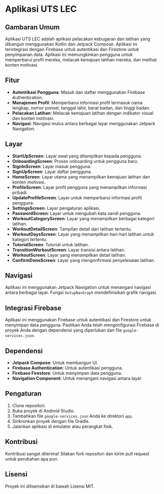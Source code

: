 # Aplikasi UTS LEC

## Gambaran Umum

Aplikasi UTS LEC adalah aplikasi pelacakan kebugaran dan latihan yang dibangun menggunakan Kotlin dan Jetpack Compose. Aplikasi ini terintegrasi dengan Firebase untuk autentikasi dan Firestore untuk penyimpanan data. Aplikasi ini memungkinkan pengguna untuk memperbarui profil mereka, melacak kemajuan latihan mereka, dan melihat konten motivasi.

## Fitur

- **Autentikasi Pengguna**: Masuk dan daftar menggunakan Firebase Authentication.
- **Manajemen Profil**: Memperbarui informasi profil termasuk nama lengkap, nomor ponsel, tanggal lahir, berat badan, dan tinggi badan.
- **Pelacakan Latihan**: Melacak kemajuan latihan dengan indikator visual dan konten motivasi.
- **Navigasi**: Navigasi mulus antara berbagai layar menggunakan Jetpack Navigation.

## Layar

- **StartUpScreen**: Layar awal yang ditampilkan kepada pengguna.
- **OnboardingScreen**: Proses onboarding untuk pengguna baru.
- **SignInScreen**: Layar masuk pengguna.
- **SignUpScreen**: Layar daftar pengguna.
- **HomeScreen**: Layar utama yang menampilkan kemajuan latihan dan konten motivasi.
- **ProfileScreen**: Layar profil pengguna yang menampilkan informasi pribadi.
- **UpdateProfileScreen**: Layar untuk memperbarui informasi profil pengguna.
- **SettingsScreen**: Layar pengaturan aplikasi.
- **PasswordScreen**: Layar untuk mengubah kata sandi pengguna.
- **WorkoutCategoryScreen**: Layar yang menampilkan berbagai kategori latihan.
- **WorkoutDetailScreen**: Tampilan detail dari latihan tertentu.
- **WorkoutDaysScreen**: Layar yang menampilkan hari-hari latihan untuk kategori tertentu.
- **TutorialScreen**: Tutorial untuk latihan.
- **TransitionWorkoutScreen**: Layar transisi antara latihan.
- **WorkoutScreen**: Layar yang menampilkan detail latihan.
- **ConfirmDoneScreen**: Layar yang mengonfirmasi penyelesaian latihan.

## Navigasi

Aplikasi ini menggunakan Jetpack Navigation untuk menangani navigasi antara berbagai layar. Fungsi `SetupNavGraph` mendefinisikan grafik navigasi.

## Integrasi Firebase

Aplikasi ini menggunakan Firebase untuk autentikasi dan Firestore untuk menyimpan data pengguna. Pastikan Anda telah mengonfigurasi Firebase di proyek Anda dengan dependensi yang diperlukan dan file `google-services.json`.

## Dependensi

- **Jetpack Compose**: Untuk membangun UI.
- **Firebase Authentication**: Untuk autentikasi pengguna.
- **Firebase Firestore**: Untuk menyimpan data pengguna.
- **Navigation Component**: Untuk menangani navigasi antara layar.

## Pengaturan

1. Clone repositori.
2. Buka proyek di Android Studio.
3. Tambahkan file `google-services.json` Anda ke direktori `app`.
4. Sinkronkan proyek dengan file Gradle.
5. Jalankan aplikasi di emulator atau perangkat fisik.

## Kontribusi

Kontribusi sangat diterima! Silakan fork repositori dan kirim pull request untuk perubahan apa pun.

## Lisensi

Proyek ini dilisensikan di bawah Lisensi MIT.
